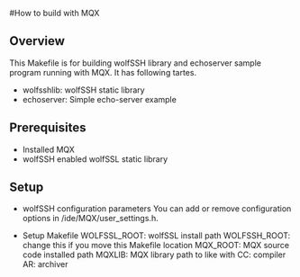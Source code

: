 #How to build with MQX
## Overview
This Makefile is for building wolfSSH library and echoserver sample program running with MQX.
It has following tartes.
 - wolfsshlib: wolfSSH static library
 - echoserver: Simple echo-server example

## Prerequisites
- Installed MQX
- wolfSSH enabled wolfSSL static library

## Setup
- wolfSSH configuration parameters
  You can add or remove configuration options in <wolfSSH-root>/ide/MQX/user_settings.h.

- Setup Makefile
  WOLFSSL_ROOT: wolfSSL install path
  WOLFSSH_ROOT: change this if you move this Makefile location
  MQX_ROOT: MQX source code installed path
  MQXLIB:   MQX library path to like with
  CC:       compiler
  AR:       archiver

